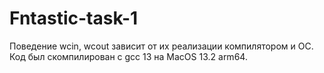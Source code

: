 # Fntastic-task-1

Поведение wcin, wcout зависит от их реализации компилятором и ОС.   
Код был скомпилирован с gcc 13 на MacOS 13.2 arm64.  
